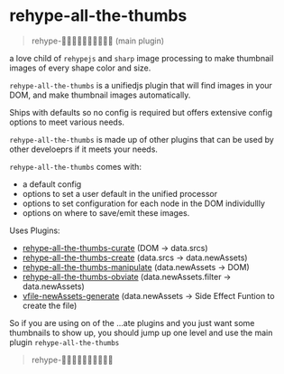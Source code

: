 # rehype-all-the-thumbs

> rehype-👍🏻👍🏼👍🏽👍🏾👍🏿 (main plugin)

a love child of `rehypejs` and `sharp` image processing to make thumbnail images of every shape color and size.
 
`rehype-all-the-thumbs` is a unifiedjs plugin that will find images in your DOM, and make thumbnail images automatically.

Ships with defaults so no config is required but offers extensive config options to meet various needs.

`rehype-all-the-thumbs` is made up of other plugins that can be used by other develoeprs if it meets your needs.

`rehype-all-the-thumbs` comes with:
- a default config
- options to set a user default in the unified processor
- options to set configuration for each node in the DOM individullly
- options on where to save/emit these images.

Uses Plugins:

- [rehype-all-the-thumbs-curate](https://github.com/ericdmoore/rehype-all-the-thumbs-curate) (DOM -> data.srcs)
- [rehype-all-the-thumbs-create](https://github.com/ericdmoore/rehype-all-the-thumbs-create) (data.srcs -> data.newAssets)
- [rehype-all-the-thumbs-manipulate](https://github.com/ericdmoore/rehype-all-the-thumbs-manipulate) (data.newAssets -> DOM)
- [rehype-all-the-thumbs-obviate](https://github.com/ericdmoore/rehype-all-the-thumbs-obviate) (data.newAssets.filter -> data.newAssets)
- [vfile-newAssets-generate](https://github.com/ericdmoore/vfile-newAssets-generate) (data.newAssets -> Side Effect Funtion to create the file)

So if you are using on of the ...ate plugins and you just want some thumbnails to show up, you should jump up one level and use the main plugin `rehype-all-the-thumbs`

> rehype-👍🏻👍🏼👍🏽👍🏾👍🏿
